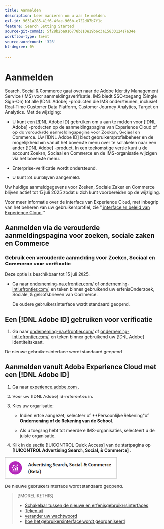 ```yaml
---
title: Aanmelden
description: Leer manieren om u aan te melden.
exl-id: 9631a285-41f6-4fae-966b-e702d87b7f1c
feature: Search Getting Started
source-git-commit: 5f28b2ba916778b110e19b6c3a1583312417a34e
workflow-type: tm+mt
source-wordcount: '326'
ht-degree: 0%

---
```


# Aanmelden

Search, Social &amp; Commerce gaat over naar de Adobe Identity Management Service (IMS) voor aanmeldingsverificatie. IMS biedt SSO-toegang (Single Sign-On) tot alle [!DNL Adobe] -producten die IMS ondersteunen, inclusief Real-Time Customer Data Platform, Customer Journey Analytics, Target en Analytics. Met de wijziging:

* U kunt een [!DNL Adobe ID] gebruiken om u aan te melden voor [!DNL Adobe] -producten op de aanmeldingspagina van Experience Cloud of op de verouderde aanmeldingspagina voor Zoeken, Sociaal en Commerce. Uw [!DNL Adobe ID] biedt gebruikersprofielbeheer en de mogelijkheid om vanuit het bovenste menu over te schakelen naar een ander [!DNL Adobe] -product. In een toekomstige versie kunt u de account Zoeken, Sociaal en Commerce en de IMS-organisatie wijzigen via het bovenste menu.

* Enterprise-verificatie wordt ondersteund.

* U kunt 24 uur blijven aangemeld.

Uw huidige aanmeldgegevens voor Zoeken, Sociale Zaken en Commerce blijven actief tot 15 juli 2025 zodat u zich kunt voorbereiden op de wijziging.

Voor meer informatie over de interface van Experience Cloud, met inbegrip van het beheren van uw gebruikersprofiel, zie &quot;[ interface en beleid van Experience Cloud ](https://experienceleague.adobe.com/en/docs/core-services/interface/experience-cloud).&quot;

## Aanmelden via de verouderde aanmeldingspagina voor zoeken, sociale zaken en Commerce

### Gebruik een verouderde aanmelding voor Zoeken, Sociaal en Commerce voor verificatie

Deze optie is beschikbaar tot 15 juli 2025.

* Ga naar [ onderneming-na.efrontier.com/](https://enterprise-na.efrontier.com/) of [ onderneming-intl.efrontier.com/](https://enterprise-intl.efrontier.com/), en teken binnen gebruikend uw erfenisOnderzoek, Sociale, &amp; geloofsbrieven van Commerce.

  De oudere gebruikersinterface wordt standaard geopend.

## Een [!DNL Adobe ID] gebruiken voor verificatie

1. Ga naar [ onderneming-na.efrontier.com/](https://enterprise-na.efrontier.com/) of [ onderneming-intl.efrontier.com/](https://enterprise-intl.efrontier.com/), en teken binnen gebruikend uw [!DNL Adobe] identiteitskaart.

De nieuwe gebruikersinterface wordt standaard geopend.

## Aanmelden vanuit Adobe Experience Cloud met een [!DNL Adobe ID]

<!-- Later, give them the new direct URL(s) to our UI so they don't have to select the product. -->

1. Ga naar [ experience.adobe.com ](https://experience.adobe.com).

1. Voer uw [!DNL Adobe] id-referenties in.

1. Kies uw organisatie:

   * Indien ertoe aangezet, selecteer of **Persoonlijke Rekening&quot;of **Onderneming of de Rekening van de School**.<!-- Will it necessarily be "Company or School Account?" -->

   * Als u toegang hebt tot meerdere IMS-organisaties, selecteert u de juiste organisatie.

1. Klik in de sectie [!UICONTROL Quick Access] van de startpagina op **[!UICONTROL Advertising Search, Social, & Commerce]** .

![ Advertising Onderzoek, Sociale, &amp; Commerce) ](/help/search-social-commerce/assets/search-social-commerce-logo.png " Advertising Onderzoek, Sociale, &amp; Commerce) ")

De nieuwe gebruikersinterface wordt standaard geopend.

>[!MORELIKETHIS]
>
>* [ Schakelaar tussen de nieuwe en erfenisgebruikersinterfaces ](ui-switch.md)
>* [ Teken uit ](sign-out.md)
>* [ verander uw wachtwoord ](/help/search-social-commerce/tools/password-change.md)
>* [ hoe het gebruikersinterface wordt georganiseerd ](user-interface.md)
